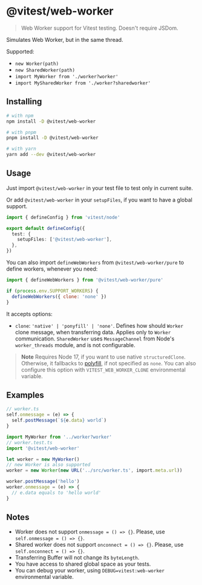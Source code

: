 # @vitest/web-worker

> Web Worker support for Vitest testing. Doesn't require JSDom.

Simulates Web Worker, but in the same thread.

Supported:

- `new Worker(path)`
- `new SharedWorker(path)`
- `import MyWorker from './worker?worker'`
- `import MySharedWorker from './worker?sharedworker'`

## Installing

```bash
# with npm
npm install -D @vitest/web-worker

# with pnpm
pnpm install -D @vitest/web-worker

# with yarn
yarn add --dev @vitest/web-worker
```

## Usage

Just import `@vitest/web-worker` in your test file to test only in current suite.

Or add `@vitest/web-worker` in your `setupFiles`, if you want to have a global support.

```ts
import { defineConfig } from 'vitest/node'

export default defineConfig({
  test: {
    setupFiles: ['@vitest/web-worker'],
  },
})
```

You can also import `defineWebWorkers` from `@vitest/web-worker/pure` to define workers, whenever you need:

```js
import { defineWebWorkers } from '@vitest/web-worker/pure'

if (process.env.SUPPORT_WORKERS) {
  defineWebWorkers({ clone: 'none' })
}
```

It accepts options:

- `clone`: `'native' | 'ponyfill' | 'none'`. Defines how should `Worker` clone message, when transferring data. Applies only to `Worker` communication. `SharedWorker` uses `MessageChannel` from Node's `worker_threads` module, and is not configurable.

> **Note**
> Requires Node 17, if you want to use native `structuredClone`. Otherwise, it fallbacks to [polyfill](https://github.com/ungap/structured-clone), if not specified as `none`. You can also configure this option with `VITEST_WEB_WORKER_CLONE` environmental variable.

## Examples

```ts
// worker.ts
self.onmessage = (e) => {
  self.postMessage(`${e.data} world`)
}
```

```ts
import MyWorker from '../worker?worker'
// worker.test.ts
import '@vitest/web-worker'

let worker = new MyWorker()
// new Worker is also supported
worker = new Worker(new URL('../src/worker.ts', import.meta.url))

worker.postMessage('hello')
worker.onmessage = (e) => {
  // e.data equals to 'hello world'
}
```

## Notes

- Worker does not support `onmessage = () => {}`. Please, use `self.onmessage = () => {}`.
- Shared worker does not support `onconnect = () => {}`. Please, use `self.onconnect = () => {}`.
- Transferring Buffer will not change its `byteLength`.
- You have access to shared global space as your tests.
- You can debug your worker, using `DEBUG=vitest:web-worker` environmental variable.
